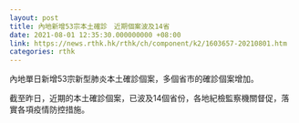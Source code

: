 ```yaml
---
layout: post
title: 內地新增53宗本土確診　近期個案波及14省
date: 2021-08-01 12:35:30.000000000 +08:00
link: https://news.rthk.hk/rthk/ch/component/k2/1603657-20210801.htm
categories: rthk
---
```


內地單日新增53宗新型肺炎本土確診個案，多個省市的確診個案增加。

截至昨日，近期的本土確診個案，已波及14個省份，各地紀檢監察機關督促，落實各項疫情防控措施。
